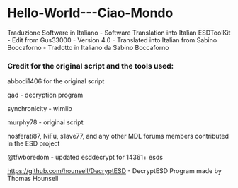 # Hello-World---Ciao-Mondo
Traduzione Software in Italiano - Software Translation into Italian
ESDToolKit - Edit from Gus33000 - Version 4.0 - Translated into Italian from Sabino Boccaforno - Tradotto in Italiano da Sabino Boccaforno

### Credit for the original script and the tools used:

abbodi1406 for the original script

qad - decryption program

synchronicity - wimlib

murphy78 - original script

nosferati87, NiFu, s1ave77, and any other MDL forums members contributed in the ESD project

@tfwboredom - updated esddecrypt for 14361+ esds

https://github.com/hounsell/DecryptESD - DecryptESD Program made by Thomas Hounsell
